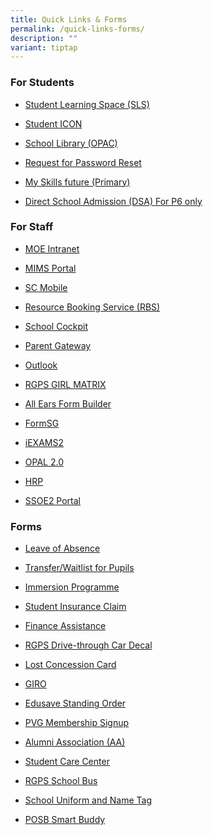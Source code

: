 ```yaml
---
title: Quick Links & Forms
permalink: /quick-links-forms/
description: ""
variant: tiptap
---
```

<h3>For Students</h3>
<ul data-tight="true" class="tight">
<li>
<p><a href="https://vle.learning.moe.edu.sg/login" rel="noopener noreferrer nofollow" target="_blank">Student Learning Space (SLS)</a>
</p>
</li>
<li>
<p><a href="https://workspace.google.com/dashboard" rel="noopener noreferrer nofollow" target="_blank">Student ICON</a>
</p>
</li>
<li>
<p><a href="https://schoolibrary.moe.edu.sg/rafflesgirlspri/cgi-bin/spydus.exe/MSGTRN/WPAC/HOME" rel="noopener noreferrer nofollow" target="_blank">School Library (OPAC)</a>
</p>
</li>
<li>
<p><a href="https://forms.gle/bbn3nT9ePEY6pdDb8" rel="noopener noreferrer nofollow" target="_blank">Request for Password Reset</a>
</p>
</li>
<li>
<p><a href="https://www.myskillsfuture.gov.sg/content/student/en/primary.html" rel="noopener noreferrer nofollow" target="_blank">My Skills future (Primary)</a>
</p>
</li>
<li>
<p><a href="https://www.moe.gov.sg/secondary/dsa" rel="noopener noreferrer nofollow" target="_blank">Direct School Admission (DSA) For P6 only</a>
</p>
</li>
</ul>
<h3>For Staff</h3>
<ul data-tight="true" class="tight">
<li>
<p><a href="https://intranet.moe.gov.sg/Pages/Home.aspx" rel="noopener noreferrer nofollow" target="_blank">MOE Intranet</a>
</p>
</li>
<li>
<p><a href="https://idp.mims.moe.gov.sg/nidp/saml2/sso" rel="noopener noreferrer nofollow" target="_blank">MIMS Portal</a>
</p>
</li>
<li>
<p><a href="https://scmobile.moe.edu.sg/login" rel="noopener noreferrer nofollow" target="_blank">SC Mobile</a>
</p>
</li>
<li>
<p><a href="https://rbs.avero-tech.com/" rel="noopener noreferrer nofollow" target="_blank">Resource Booking Service (RBS)</a>
</p>
</li>
<li>
<p><a href="http://schoolcockpit.moe.gov.sg/" rel="noopener noreferrer nofollow" target="_blank">School Cockpit</a>
</p>
</li>
<li>
<p><a href="https://pg.moe.edu.sg/" rel="noopener noreferrer nofollow" target="_blank">Parent Gateway</a>
</p>
</li>
<li>
<p><a href="https://schools.gov.sg/owa" rel="noopener noreferrer nofollow" target="_blank">Outlook</a>
</p>
</li>
<li>
<p><a href="http://10.169.132.10/Account/Login?ReturnUrl=%2F" rel="noopener noreferrer nofollow" target="_blank">RGPS GIRL MATRIX</a>
</p>
</li>
<li>
<p><a href="https://forms.moe.edu.sg/" rel="noopener noreferrer nofollow" target="_blank">All Ears Form Builder</a>
</p>
</li>
<li>
<p><a href="https://form.gov.sg/" rel="noopener noreferrer nofollow" target="_blank">FormSG</a>
</p>
</li>
<li>
<p><a href="https://iexams.seab.gov.sg/" rel="noopener noreferrer nofollow" target="_blank">iEXAMS2</a>
</p>
</li>
<li>
<p><a href="https://www.opal2.moe.edu.sg/app/learner" rel="noopener noreferrer nofollow" target="_blank">OPAL 2.0</a>
</p>
</li>
<li>
<p><a href="https://www.hrp.gov.sg/hrp/#/" rel="noopener noreferrer nofollow" target="_blank">HRP</a>
</p>
</li>
<li>
<p><a href="https://ssoe2.moe.edu.sg/sp" rel="noopener noreferrer nofollow" target="_blank">SSOE2 Portal</a>
</p>
</li>
</ul>
<h3>Forms</h3>
<ul data-tight="true" class="tight">
<li>
<p><a href="https://go.gov.sg/rgps-loa" rel="noopener noreferrer nofollow" target="_blank">Leave of Absence</a>
</p>
</li>
<li>
<p><a href="https://go.gov.sg/rgpswaitlist" rel="noopener noreferrer nofollow" target="_blank">Transfer/Waitlist for Pupils</a>
</p>
</li>
<li>
<p><a href="/files/Forms/Immersion Form for application.pdf" rel="noopener noreferrer nofollow" target="_blank">Immersion Programme</a>
</p>
</li>
<li>
<p><a href="https://studentgpa.incomegroupins.com.sg/#/" rel="noopener noreferrer nofollow" target="_blank">Student Insurance Claim</a>
</p>
</li>
<li>
<p><a href="https://www.moe.gov.sg/financial-matters/financial-assistance" rel="noopener noreferrer nofollow" target="_blank">Finance Assistance</a>
</p>
</li>
<li>
<p><a href="https://go.gov.sg/rgps-car-decal" rel="noopener noreferrer nofollow" target="_blank">RGPS Drive-through Car Decal</a>
</p>
</li>
<li>
<p><a href="https://www.transitlink.com.sg/lost-card-replacement/" rel="noopener noreferrer nofollow" target="_blank">Lost Concession Card</a>
</p>
</li>
<li>
<p><a href="https://www.moe.gov.sg/financial-matters/fees/egiro" rel="noopener noreferrer nofollow" target="_blank">GIRO</a>
</p>
</li>
<li>
<p><a href="https://form.gov.sg/#!/5be24a1bb3f842000fdc4e59" rel="noopener noreferrer nofollow" target="_blank">Edusave Standing Order</a>
</p>
</li>
<li>
<p><a href="https://store.rgpspvg.org/products/PVG-Membership-Signup-c121804001" rel="noopener noreferrer nofollow" target="_blank">PVG Membership Signup</a>
</p>
</li>
<li>
<p><a href="https://member.rgpsalumni.org.sg/rgpsaa/registration/intro" rel="noopener noreferrer nofollow" target="_blank">Alumni Association (AA)</a>
</p>
</li>
<li>
<p><a href="/files/Forms/Student Care Centre (SCC) - Student Care Centre (SCC) letter for enrollment.pdf" rel="noopener noreferrer nofollow" target="_blank">Student Care Center</a>
</p>
</li>
<li>
<p><a href="/files/form b - request for school bus services (version june 2023).pdf" rel="noopener noreferrer nofollow" target="_blank">RGPS School Bus</a>
</p>
</li>
<li>
<p><a href="https://www.schooluniforms.sg/raffles-girls-primary-school" rel="noopener noreferrer nofollow" target="_blank">School Uniform and Name Tag</a>
</p>
</li>
<li>
<p><a href="http://www.posb.com.sg/sb-schools" rel="noopener noreferrer nofollow" target="_blank">POSB Smart Buddy</a>
</p>
</li>
</ul>
<p></p>